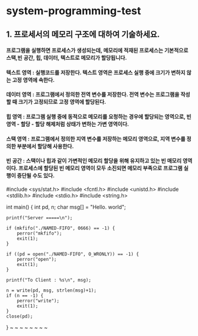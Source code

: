 # system-programming-test


## 1. 프로세서의 메모리 구조에 대하여 기술하세요.


#### 프로그램을 실행하면 프로세스가 생성되는데, 메모리에 적재된 프로세스는 기본적으로 스택,빈 공간, 힙, 데이터, 텍스트로 메모리가 할당됩니다.
#### 텍스트 영역 : 실행코드를 저장한다. 텍스트 영역은 프로세스 실행 중에 크기가 변하지 않는 고정 영역에 속한다.
#### 데이터 영역 : 프로그램에서 정의한 전역 변수를 저장한다. 전역 변수는 프로그램을 작성할 때 크기가 고정되므로 고정 영역에 할당된다. 
#### 힙 영역 : 프로그램 실행 중에 동적으로 메모리를 요청하는 경우에 할당되는 영역으로, 빈 영역 - 할당  - 할당 해제처럼 상태가 변하는 가변 영역이다.
#### 스택 영역 : 프로그램에서 정의한 지역 변수를 저장하는 메모리 영역으로, 지역 변수를 정의한 부분에서 할당해 사용한다. 
#### 빈 공간 : 스택이나 힙과 같이 가변적인 메모리 할당을 위해 유지하고 있는 빈 매모리 영역이다. 프로세스에 할당된 빈 메모리 영역이 모두 소진되면 메모리 부족으로 프로그램 실행이 중단될 수도 있다. 


#include <sys/stat.h>
#include <fcntl.h>
#include <unistd.h>
#include <stdlib.h>
#include <stdio.h>
#include <string.h>

int main() {
    int pd, n;
    char msg[] = "Hello. world";

    printf("Server =====\n");

    if (mkfifo("./NAMED-FIFO", 0666) == -1) {
        perror("mkfifo");
        exit(1);
    }

    if ((pd = open("./NAMED-FIFO", O_WRONLY)) == -1) {
        perror("open");
        exit(1);
    }

    printf("To Client : %s\n", msg);

    n = write(pd, msg, strlen(msg)+1);
    if (n == -1) {
        perror("write");
        exit(1);
    }
    close(pd);
}
~                                                                                                                    ~                                                                                                                    ~                                                                                                                    ~                                                                                                                    ~                                                                                                                    ~                                                                                                                    ~                                                                                                                    ~                 
